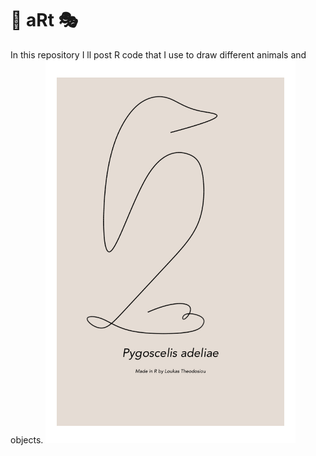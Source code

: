 # :art: aRt  :performing_arts:

In this repository I ll post R code that I use to draw different animals and objects.
<img src="https://github.com/loukesio/aRt/blob/main/plots/aRt_penguin/aRt_penguin.png" width="400">

